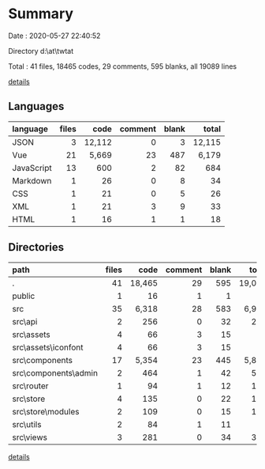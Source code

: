 # Summary

Date : 2020-05-27 22:40:52

Directory d:\at\twtat

Total : 41 files,  18465 codes, 29 comments, 595 blanks, all 19089 lines

[details](details.md)

## Languages
| language | files | code | comment | blank | total |
| :--- | ---: | ---: | ---: | ---: | ---: |
| JSON | 3 | 12,112 | 0 | 3 | 12,115 |
| Vue | 21 | 5,669 | 23 | 487 | 6,179 |
| JavaScript | 13 | 600 | 2 | 82 | 684 |
| Markdown | 1 | 26 | 0 | 8 | 34 |
| CSS | 1 | 21 | 0 | 5 | 26 |
| XML | 1 | 21 | 3 | 9 | 33 |
| HTML | 1 | 16 | 1 | 1 | 18 |

## Directories
| path | files | code | comment | blank | total |
| :--- | ---: | ---: | ---: | ---: | ---: |
| . | 41 | 18,465 | 29 | 595 | 19,089 |
| public | 1 | 16 | 1 | 1 | 18 |
| src | 35 | 6,318 | 28 | 583 | 6,929 |
| src\api | 2 | 256 | 0 | 32 | 288 |
| src\assets | 4 | 66 | 3 | 15 | 84 |
| src\assets\iconfont | 4 | 66 | 3 | 15 | 84 |
| src\components | 17 | 5,354 | 23 | 445 | 5,822 |
| src\components\admin | 2 | 464 | 1 | 42 | 507 |
| src\router | 1 | 94 | 1 | 12 | 107 |
| src\store | 4 | 135 | 0 | 22 | 157 |
| src\store\modules | 2 | 109 | 0 | 15 | 124 |
| src\utils | 2 | 84 | 1 | 11 | 96 |
| src\views | 3 | 281 | 0 | 34 | 315 |

[details](details.md)